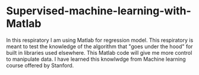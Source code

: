 # Supervised-machine-learning-with-Matlab
In this respiratory I am using Matlab for regression model. This respiratory is meant to test the knowledge of the algorithm that "goes under the hood" for built in libraries used elsewhere. This Matlab code will give me more control to manipulate data.  I have learned this knowlwdge from Machine learning course offered by Stanford.
